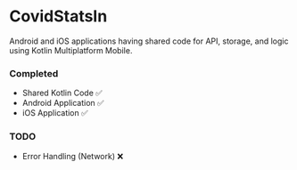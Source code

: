 # CovidStatsIn
Android and iOS applications having shared code for API, storage, and logic using Kotlin Multiplatform Mobile.

### Completed
- Shared Kotlin Code ✅ 
- Android Application ✅ 
- iOS Application ✅ 

### TODO
- Error Handling (Network) ❌